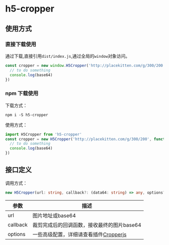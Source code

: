 # h5-cropper

## 使用方式

### 直接下载使用
通过下载,直接引用`dist/index.js`,通过全局的`window`对象访问。
```javascript
const cropper = new window.H5Cropper('http://placekitten.com/g/300/200', function (base64) {
  // to do something
  console.log(base64)
})
```

### npm 下载使用
下载方式：
```
npm i -S h5-cropper
```

使用方式：
```javascript
import H5Cropper from 'h5-cropper'
const cropper = new H5Cropper('http://placekitten.com/g/300/200', function (base64) {
  // to do something
  console.log(base64)
})
```

## 接口定义
调用方式：
```typescript
new H5Cropper(url: string, callback?: (data64: string) => any, options?: CropperjsOptions)
```

|参数|描述|
|----|----|
|url|图片地址或base64|
|callback|裁剪完成后的回调函数，接收最终的图片base64|
|options|一些高级配置，详细请查看插件[Cropperjs](https://github.com/fengyuanchen/cropperjs#options)|
